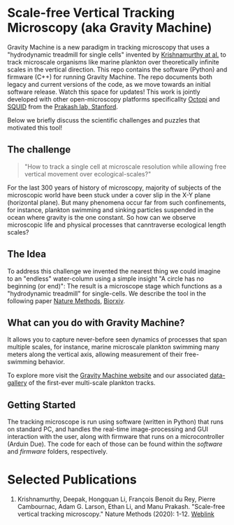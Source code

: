 # Scale-free Vertical Tracking Microscopy (aka Gravity Machine)

Gravity Machine is a new paradigm in tracking microscopy that uses a "hydrodynamic treadmill for single cells" invented by [Krishnamurthy at al.](https://www.nature.com/articles/s41592-020-0924-7) to track microscale organisms like marine plankton over theoretically infinite scales in the vertical direction. This repo contains the software (Python) and firmware (C++) for running Gravity Machine. The repo documents both legacy and current versions of the code, as we move towards an initial software release. Watch this space for updates! This work is jointly developed with other open-microscopy platforms specificallty [Octopi](https://github.com/hongquanli/octopi-research) and [SQUID](https://github.com/prakashlab/squid-tracking) from the [Prakash lab, Stanford](https://github.com/prakashlab). 

Below we briefly discuss the scientific challenges and puzzles that motivated this tool!

## The challenge

> "How to track a single cell at microscale resolution while allowing free vertical movement over ecological-scales?" 

For the last 300 years of history of microscopy, majority of subjects of the microscopic world have been stuck under a cover slip in the X-Y plane (horizontal plane). But many phenomena occur far from such confinements, for instance, plankton swimming and sinking particles suspended in the ocean where gravity is the one constant. So how can we observe microscopic life and physical processes that canntraverse ecological length scales?

## The Idea
	
To address this challenge we invented the nearest thing we could imagine to an "endless" water-column using a simple insight "A circle has no beginning (or end)": The result is a microscope stage which functions as a "hydrodynamic treadmill" for single-cells. We describe the tool in the following paper [Nature Methods](https://www.nature.com/articles/s41592-020-0924-7), [Biorxiv](https://www.biorxiv.org/content/10.1101/610246v1).

## What can you do with Gravity Machine?

It allows you to capture never-before seen dynamics of processes that span multiple scales, for instance, marine microscale plankton swimming many meters along the vertical axis, allowing measurement of their free-swimming behavior.

To explore more visit the [Gravity Machine website](https://gravitymachine.org/) and our associated [data-gallery](https://gravitymachine.org/gallery) of the first-ever multi-scale plankton tracks.

## Getting Started

The tracking microscope is run using software (written in Python) that runs on standard PC, and handles the real-time image-processing and GUI interaction with the user, along with firmware that runs on a microcontroller (Arduin Due). The code for each of those can be found within the *software* and *firmware* folders, respectively. 

# Selected Publications
1. Krishnamurthy, Deepak, Hongquan Li, François Benoit du Rey, Pierre Cambournac, Adam G. Larson, Ethan Li, and Manu Prakash. "Scale-free vertical tracking microscopy." Nature Methods (2020): 1-12. [Weblink](https://www.nature.com/articles/s41592-020-0924-7)










